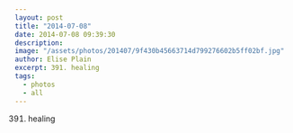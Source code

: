 ```yaml
---
layout: post
title: "2014-07-08"
date: 2014-07-08 09:39:30
description: 
image: "/assets/photos/201407/9f430b45663714d799276602b5ff02bf.jpg"
author: Elise Plain
excerpt: 391. healing
tags: 
  - photos
  - all
---
```


391. healing
<p></p>
